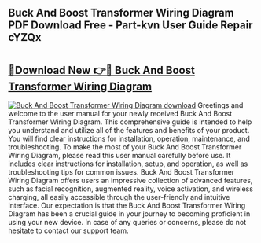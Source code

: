 ## Buck And Boost Transformer Wiring Diagram PDF Download Free - Part-kvn User Guide Repair cYZQx

# <h2><a href="http://dfjn4xs.blite.top/?on=Buck+And+Boost+Transformer+Wiring+Diagram">🔗Download New 👉🔴 Buck And Boost Transformer Wiring Diagram</a></h2>

[![Buck And Boost Transformer Wiring Diagram download](https://i.imgur.com/lujVjoI.png)](http://dfjn4xs.blite.top/?on=Buck+And+Boost+Transformer+Wiring+Diagram)
Greetings and welcome to the user manual for your newly received Buck And Boost Transformer Wiring Diagram. This comprehensive guide is intended to help you understand and utilize all of the features and benefits of your product. You will find clear instructions for installation, operation, maintenance, and troubleshooting. To make the most of your Buck And Boost Transformer Wiring Diagram, please read this user manual carefully before use. It includes clear instructions for installation, setup, and operation, as well as troubleshooting tips for common issues. Buck And Boost Transformer Wiring Diagram offers users an impressive collection of advanced features, such as facial recognition, augmented reality, voice activation, and wireless charging, all easily accessible through the user-friendly and intuitive interface. Our expectation is that the Buck And Boost Transformer Wiring Diagram has been a crucial guide in your journey to becoming proficient in using your new device. In case of any queries or concerns, please do not hesitate to contact our support team.
